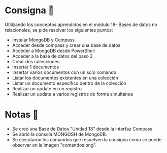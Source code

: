# Consigna 🎯
Utilizando los conceptos aprendidos en el módulo 18- Bases de datos
no relacionales, se pide resolver los siguientes puntos:

- Instalar MongoDB y Compass
- Acceder desde compass y crear una base de datos
- Acceder a MongoDB desde PowerShell
- Acceder a la base de datos del paso 2
- Crear dos colecciones
- Insertar 1 documentos
- Insertar varios documentos con un solo comando
- Listar los documentos existentes en una colección
- Listar un documento específico dentro de la colección
- Realizar un update en un registro
- Realizar un update a varios registros de forma simultánea
# Notas 📄
- Se creó una Base de Datos "Unidad 18" desde la interfaz Compass.
- Se abrió la consola MONGOSH de MongoDB.
- Se ejecutaron los comandos que resuelven la consigna como se puede observar en la imagen "comandos.png".
